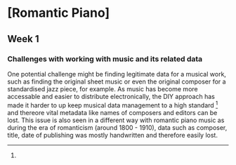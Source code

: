 # \[Romantic Piano\]
## Week 1
### Challenges with working with music and its related data
One potential challenge might be finding legitimate data for a musical work, such as finding the original sheet music or even the original composer for a standardised jazz piece, for example. As music has become more accessable and easier to distribute electronically, the DIY approach has made it harder to up keep musical data management to a high standard [^1] and thereore vital metadata like names of composers and editors can be lost. This issue is also seen in a different way with romantic piano music as during the era of romanticism (around 1800 - 1910), data such as composer, title, date of publishing was mostly handwritten and therefore easily lost.








[^1]: 
